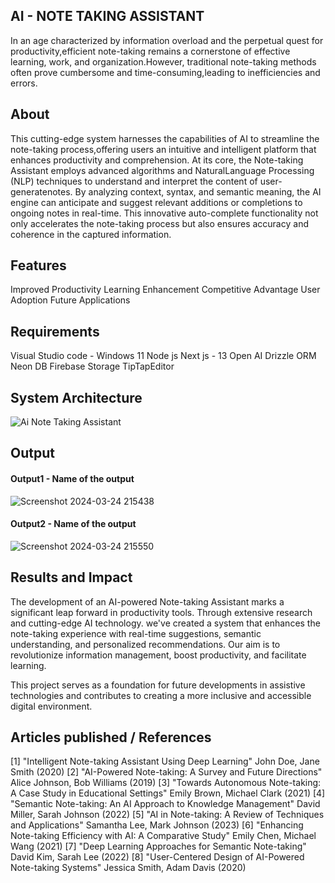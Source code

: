 ## AI - NOTE TAKING ASSISTANT
 In an age characterized by information overload and the perpetual quest for productivity,efficient note-taking remains a cornerstone of effective learning, work, and organization.However, traditional note-taking methods often prove cumbersome and time-consuming,leading to inefficiencies and errors. 

## About
<!--Detailed Description about the project-->
This cutting-edge system harnesses the capabilities of AI to streamline the note-taking process,offering users an intuitive and intelligent platform that enhances productivity and comprehension. At its core, the Note-taking Assistant employs advanced algorithms and NaturalLanguage Processing (NLP) techniques to understand and interpret the content of user-generatenotes. By analyzing context, syntax, and semantic meaning, the AI engine can anticipate and suggest relevant additions or completions to ongoing notes in real-time. This innovative auto-complete functionality not only accelerates the note-taking process but also ensures
accuracy and coherence in the captured information.

## Features
<!--List the features of the project as shown below-->
Improved Productivity
Learning Enhancement
Competitive Advantage
User Adoption
Future Applications

## Requirements
<!--List the requirements of the project as shown below-->
Visual Studio code - Windows 11
Node js
Next js - 13
Open AI
Drizzle ORM
Neon DB
Firebase Storage
TipTapEditor


## System Architecture
<!--Embed the system architecture diagram as shown below-->
![Ai Note Taking Assistant](https://github.com/aoashwin/Ai-Note-taking-assistant/assets/75235601/ab26c30d-dbc4-4ab5-92c8-8f894ad75fdc)


## Output

<!--Embed the Output picture at respective places as shown below as shown below-->
#### Output1 - Name of the output

![Screenshot 2024-03-24 215438](https://github.com/aoashwin/Ai-Note-taking-assistant/assets/75235601/068f45bd-2944-4136-88d8-7859180b1770)

#### Output2 - Name of the output

![Screenshot 2024-03-24 215550](https://github.com/aoashwin/Ai-Note-taking-assistant/assets/75235601/a74dc354-5eeb-4bbc-b7e8-6c196aa421fe)


## Results and Impact
<!--Give the results and impact as shown below-->
The development of an AI-powered Note-taking Assistant marks a significant leap forward in productivity tools. Through extensive research and cutting-edge AI technology.
we've created a system that enhances the note-taking experience with real-time suggestions, semantic understanding, and personalized recommendations. 
Our aim is to revolutionize information management, boost productivity, and facilitate learning. 


This project serves as a foundation for future developments in assistive technologies and contributes to creating a more inclusive and accessible digital environment.

## Articles published / References
[1]      "Intelligent Note-taking Assistant Using Deep Learning"  John Doe, Jane Smith (2020)
[2]       "AI-Powered Note-taking: A Survey and Future Directions" Alice Johnson, Bob Williams (2019)
[3]      "Towards Autonomous Note-taking: A Case Study in Educational Settings" Emily Brown, Michael Clark (2021)
[4]	"Semantic Note-taking: An AI Approach to Knowledge Management" David Miller, Sarah Johnson (2022)
[5]	"AI in Note-taking: A Review of Techniques and Applications" Samantha Lee, Mark Johnson (2023)
[6]    "Enhancing Note-taking Efficiency with AI: A Comparative Study" Emily Chen, Michael Wang (2021)
[7]  "Deep Learning Approaches for Semantic Note-taking" David Kim, Sarah Lee (2022)
[8]  "User-Centered Design of AI-Powered Note-taking Systems" Jessica Smith, Adam Davis (2020)





